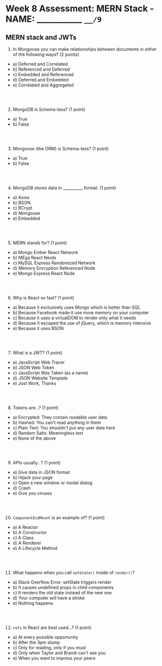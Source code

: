 # Week 8 Assessment: MERN Stack - NAME: ___________  `__/9`

## MERN stack and JWTs

1. In Mongoose you can make relationships between documents in either of the following ways? (2 points)

* a) Deferred and Correlated
* b) Referenced and Deferred
* c) Embedded and Referenced
* d) Deferred and Embedded
* e) Correlated and Aggregated

<br><br>

2. MongoDB is Schema-less? (1 point)

* a) True
* b) False

<br><br>

3. Mongoose (the ORM) is Schema-less? (1 point)

* a) True
* b) False

<br><br>

4. MongoDB stores data in __________ format. (1 point)

* a) Axios
* b) BSON
* c) BCrypt
* d) Mongoose
* e) Embedded

<br><br>

5. MERN stands for? (1 point)

* a) Mongo Ember React Network
* b) MEga React Nerds
* c) MySQL Express Randomized Network
* d) Memory Encryption Referenced Node
* e) Mongo Express React Node

<br><br>

6. Why is React so fast? (1 point)

* a) Because it exclusively uses Mongo which is better than SQL
* b) Because Facebook made it use more memory on your computer
* c) Because it uses a virtualDOM to render only what it needs
* d) Because it escaped the use of jQuery, which is memory intensive
* e) Because it uses BSON 

<br><br>

7. What is a JWT? (1 point)

* a) JavaScript Web Tracer
* b) JSON Web Token
* c) JavaScript Was Taken (as a name)
* d) JSON Website Template
* e) Just Work, Thanks

<br><br>

8. Tokens are...? (1 point)

* a) Encrypted: They contain readable user data
* b) Hashed: You can't read anything in them
* c) Plain Text: You shouldn't put any user data here
* d) Random Salts: Meaningless text
* e) None of the above

<br><br>

9. APIs usually...? (1 point)

* a) Give data in JSON format
* b) Hijack your page
* c) Open a new window or modal dialog
* d) Crash
* e) Give you viruses

<br><br>

10. `ComponentDidMount` is an example of? (1 point)

* a) A Reactor
* b) A Constructor
* c) A Class
* d) A Renderer
* e) A Lifecycle Method

<br><br>

11. What happens when you call `setState()` inside of `render()`?

* a) Stack Overflow Error: setState triggers render 
* b) It causes undefined props in child components
* c) It renders the old state instead of the new one 
* d) Your computer will have a stroke
* e) Nothing happens

<br><br>

12. `refs` in React are best used...? (1 point)

* a) At every possible opportunity
* b) After the 3pm slump
* c) Only for reading, only if you must
* d) Only when Taylor and Brandi can't see you
* e) When you want to impress your peers




